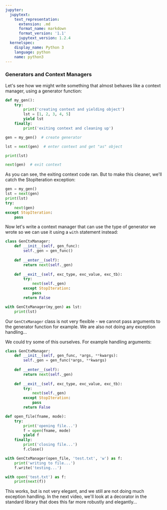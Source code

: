 ```yaml
---
jupyter:
  jupytext:
    text_representation:
      extension: .md
      format_name: markdown
      format_version: '1.1'
      jupytext_version: 1.2.4
  kernelspec:
    display_name: Python 3
    language: python
    name: python3
---
```


### Generators and Context Managers


Let's see how we might write something that almost behaves like a context manager, using a generator function:

```python
def my_gen():
    try:
        print('creating context and yielding object')
        lst = [1, 2, 3, 4, 5]
        yield lst
    finally:
        print('exiting context and cleaning up')
```

```python
gen = my_gen()  # create generator
```

```python
lst = next(gen)  # enter context and get "as" object
```

```python
print(lst)
```

```python
next(gen)  # exit context
```

As you can see, the exiting context code ran.
But to make this cleaner, we'll catch the StopIteration exception:

```python
gen = my_gen()
lst = next(gen)
print(lst)
try:
    next(gen)
except StopIteration:
    pass
```

Now let's write a context manager that can use the type of generator we wrote so we can use it using a `with` statement instead:

```python
class GenCtxManager:
    def __init__(self, gen_func):
        self._gen = gen_func()
        
    def __enter__(self):
        return next(self._gen)
    
    def __exit__(self, exc_type, exc_value, exc_tb):
        try:
            next(self._gen)
        except StopIteration:
            pass
        return False
```

```python
with GenCtxManager(my_gen) as lst:
    print(lst)
```

Our `GenCtxManager` class is not very flexible - we cannot pass arguments to the generator function for example. We are also not doing any exception handling...


We could try some of this ourselves. 
For example handling arguments:

```python
class GenCtxManager:
    def __init__(self, gen_func, *args, **kwargs):
        self._gen = gen_func(*args, **kwargs)
        
    def __enter__(self):
        return next(self._gen)
    
    def __exit__(self, exc_type, exc_value, exc_tb):
        try:
            next(self._gen)
        except StopIteration:
            pass
        return False
```

```python
def open_file(fname, mode):
    try:
        print('opening file...')
        f = open(fname, mode)
        yield f
    finally:
        print('closing file...')
        f.close()
```

```python
with GenCtxManager(open_file, 'test.txt', 'w') as f:
    print('writing to file...')
    f.write('testing...')
```

```python
with open('test.txt') as f:
    print(next(f))
```

This works, but is not very elegant, and we still are not doing much exception handling. 
In the next video, we'll look at a decorator in the standard library that does this far more robustly and elegantly...
